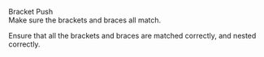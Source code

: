 Bracket Push</br>
Make sure the brackets and braces all match.<br/>

Ensure that all the brackets and braces are matched correctly, and nested correctly.
